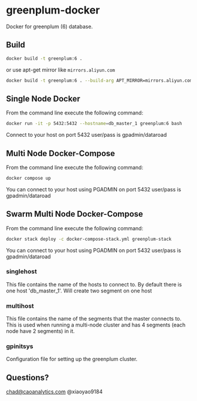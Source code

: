 # greenplum-docker
Docker for greenplum (6) database.

## Build

```sh
docker build -t greenplum:6 .
```

or use apt-get mirror like `mirrors.aliyun.com`

```sh
docker build -t greenplum:6 . --build-arg APT_MIRROR=mirrors.aliyun.com 
```

## Single Node Docker

From the command line execute the following command:
```sh
docker run -it -p 5432:5432 --hostname=db_master_1 greenplum:6 bash
```

Connect to your host on port 5432 user/pass is gpadmin/dataroad

## Multi Node Docker-Compose

From the command line execute the following command: 
```sh
docker compose up
```

You can connect to your host using PGADMIN on port 5432 user/pass is gpadmin/dataroad

## Swarm Multi Node Docker-Compose

From the command line execute the following command: 
```sh
docker stack deploy -c docker-compose-stack.yml greenplum-stack
```

You can connect to your host using PGADMIN on port 5432 user/pass is gpadmin/dataroad

### singlehost

This file contains the name of the hosts to connect to. 
By default there is one host 'db_master_1'.
Will create two segment on one host

### multihost

This file contains the name of the segments that the master connects to. 
This is used when running a multi-node cluster and has 4 segments (each node have 2 segments) in it.

### gpinitsys

Configuration file for setting up the greenplum cluster.


## Questions?

chad@caoanalytics.com
@xiaoyao9184


